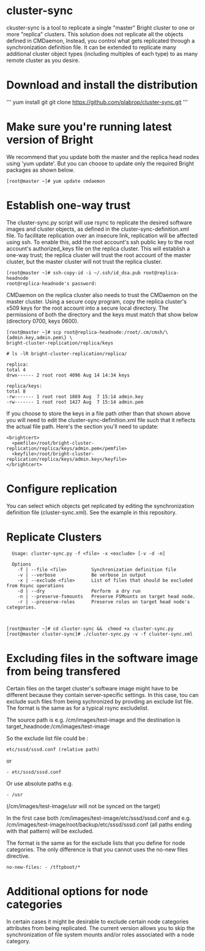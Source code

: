 # cluster-sync

ckuster-sync is a tool to replicate a single "master" Bright cluster to one or more "replica" clusters. This solution does not replicate all the objects defined in CMDaemon, Instead,  you control what gets replicated through a synchronization definition file. It can be extended to replicate many additional cluster object types (including multiples of each type) to as many remote cluster as you desire. 

# Download and install the distribution

'''
yum install git
git clone https://github.com/plabrop/cluster-sync.git
'''

# Make sure you're running latest version of Bright

We recommend that you update both the master and the replica head nodes using 'yum update'. But you can choose to update only the required Bright packages as shown below.

```
[root@master ~]# yum update cmdaemon
```

# Establish one-way trust

The cluster-sync.py script will use rsync to replicate the desired software images and cluster objects, as defined in the cluster-sync-definition.xml file. To facilitate replication over an insecure link, replication will be affected using ssh. To enable this, add the root account's ssh public key to the root account's authorized_keys file on the replica cluster. This will establish a one-way trust; the replica cluster will trust the root account of the master cluster, but the master cluster will not trust the replica cluster.

```
[root@master ~]# ssh-copy-id -i ~/.ssh/id_dsa.pub root@replica-headnode
root@replica-headnode's password:
```
CMDaemon on the replica cluster also needs to trust the CMDaemon on the master cluster. Using a secure copy program, copy the replica cluster's x509 keys for the root account into a secure local directory. The permissions of both the directory and the keys must match that show below (directory 0700, keys 0600).

```
[root@master ~]# scp root@replica-headnode:/root/.cm/cmsh/\{admin.key,admin.pem\} \
bright-cluster-replication/replica/keys

# ls -lR bright-cluster-replication/replica/

replica:
total 4
drwx------ 2 root root 4096 Aug 14 14:34 keys

replica/keys:
total 8
-rw------- 1 root root 1869 Aug  7 15:14 admin.key
-rw------- 1 root root 1427 Aug  7 15:14 admin.pem
```

If you choose to store the keys in a file path other than that shown above you will need to edit the cluster-sync-definition.xml file such that it reflects the actual file path. Here's the section you'll need to update:

```
<brightcert>
  <pemfile>/root/bright-cluster-replication/replica/keys/admin.pem</pemfile>
  <keyfile>/root/bright-cluster-replication/replica/keys/admin.key</keyfile>
</brightcert> 
```

# Configure replication

You can select which objects get replicated  by editing the synchronization definition file (cluster-sync.xml). See the example in this repository.

# Replicate Clusters

```
  Usage: cluster-sync.py -f <file> -x <exclude> [-v -d -n]

  Options
    -f | --file <file>         Synchronization definition file
    -v | --verbose             Be verbose in output 
    -x | --exclude <file>      List of files that should be excluded from Rsync operations
    -d | --dry                 Perform  a dry run
    -n | --preserve-fsmounts   Preserve FSMounts on target head node.
    -r | --preserve-roles      Preserve roles on target head node's categories.
  


[root@master ~]# cd cluster-sync &&  chmod +x cluster-sync.py
[root@master cluster-sync]# ./cluster-sync.py -v -f cluster-sync.xml

```

# Excluding files in the software image from being transfered

 Certain files on the target cluster's software image might have to be different because they contain server-specific settings. In this case, tou can exclude such files from being sychronized by provding an exclude list file.  The format is the same as for a typical rsync excludelist.

The source path is e.g. /cm/images/test-image and the destination is target_headnode:/cm/images/test-image

So the exclude list file could be :
```
etc/sssd/sssd.conf (relative path)
```
or 
```
- etc/sssd/sssd.conf
```

Or use absolute paths e.g.
```
- /usr
```
(/cm/images/test-image/usr will not be synced on the target)

In the first case both /cm/images/test-image/etc/sssd/sssd.conf and e.g. /cm/images/test-image/root/backup/etc/sssd/sssd.conf (all paths ending with that pattern) will be excluded.

The format is the same as for the exclude lists that you define for node categories. The only difference is that you cannot uses the no-new files directive.


```
no-new-files: - /tftpboot/*
```

# Additional options for node categories

In certain cases it might be desirable to exclude certain node categories attributes from being replicated. The current version allows you to skip the synchronization of file system mounts and/or roles associated with a node category.
